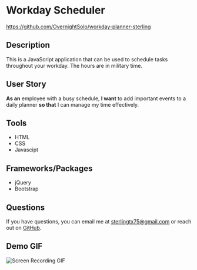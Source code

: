 # Workday Scheduler

https://github.com/OvernightSolo/workday-planner-sterling

## Description

This is a JavaScript application that can be used to schedule tasks throughout your workday. The hours are in military time.

## User Story

**As an** employee with a busy schedule, **I want** to add important events to a daily planner **so that** I can manage my time effectively.

## Tools

- HTML
- CSS
- Javascipt

## Frameworks/Packages

- jQuery
- Bootstrap

## Questions

If you have questions, you can email me at [sterlingtx75@gmail.com](mailto:sterlingtx75@gmail.com) or reach out on [GitHub](https://www.github.com/OvernightSolo).

## Demo GIF

![Screen Recording GIF](./assets/calendar-gif.gif)
